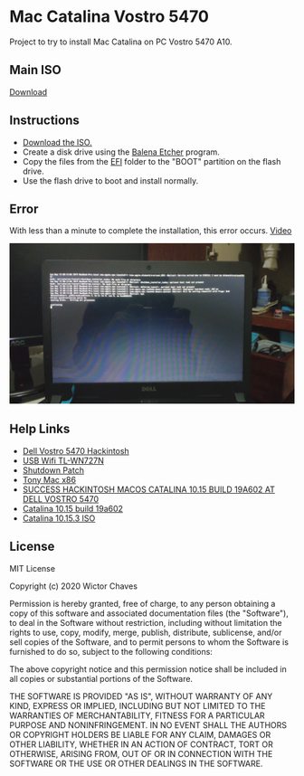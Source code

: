 # Mac Catalina Vostro 5470

Project to try to install Mac Catalina on PC Vostro 5470 A10.

## Main ISO

 [Download](http://www.hackintoshworld.com/sdm_downloads/macos-catalina/)
 
## Instructions

 - [Download the ISO.](http://www.hackintoshworld.com/?smd_process_download=1&download_id=20443)
 - Create a disk drive using the [Balena Etcher](https://www.balena.io/etcher/) program.
 - Copy the files from the [EFI](/EFI) folder to the "BOOT" partition on the flash drive.
 - Use the flash drive to boot and install normally.
 
## Error

With less than a minute to complete the installation, this error occurs. [Video](https://youtu.be/ZihrAFcSxzg)

![](docs/image/IMG_20200519_001433.jpg)
 
## Help Links
 
  - [Dell Vostro 5470 Hackintosh](https://github.com/coisadepro/Vostro-5470-Hackintosh)
  - [USB Wifi TL-WN727N](https://github.com/coisadepro/TL-WN727N-macOS)
  - [Shutdown Patch](https://github.com/coisadepro/5470-shutdown-patch)
  - [Tony Mac x86](https://www.tonymacx86.com/threads/vostro-5470.273654/)
  - [SUCCESS HACKINTOSH MACOS CATALINA 10.15 BUILD 19A602 AT DELL VOSTRO 5470](https://www.installhackintosh.com/installed-hackintosh-system/307-success-hackintosh-macos-catalina-10-15-build-19a602-at-dell-vostro-5470)
  - [Catalina 10.15 build 19a602](https://drive.google.com/drive/folders/1Vsm7wk5BxvKSiDb1W6YBwSVCTh75jlvK)
  - [Catalina 10.15.3 ISO](http://www.mediafire.com/file/470x2ktvxc9bxdx/Catalina_10.15.3_ISO_File_By_intoguide.com.iso/file)
  
## License
 
MIT License

Copyright (c) 2020 Wictor Chaves

Permission is hereby granted, free of charge, to any person obtaining a copy
of this software and associated documentation files (the "Software"), to deal
in the Software without restriction, including without limitation the rights
to use, copy, modify, merge, publish, distribute, sublicense, and/or sell
copies of the Software, and to permit persons to whom the Software is
furnished to do so, subject to the following conditions:

The above copyright notice and this permission notice shall be included in all
copies or substantial portions of the Software.

THE SOFTWARE IS PROVIDED "AS IS", WITHOUT WARRANTY OF ANY KIND, EXPRESS OR
IMPLIED, INCLUDING BUT NOT LIMITED TO THE WARRANTIES OF MERCHANTABILITY,
FITNESS FOR A PARTICULAR PURPOSE AND NONINFRINGEMENT. IN NO EVENT SHALL THE
AUTHORS OR COPYRIGHT HOLDERS BE LIABLE FOR ANY CLAIM, DAMAGES OR OTHER
LIABILITY, WHETHER IN AN ACTION OF CONTRACT, TORT OR OTHERWISE, ARISING FROM,
OUT OF OR IN CONNECTION WITH THE SOFTWARE OR THE USE OR OTHER DEALINGS IN THE
SOFTWARE.
